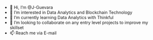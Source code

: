 - 👋 Hi, I’m @J-Guevara
- 👀 I’m interested in Data Analytics and Blockchain Technology
- 🌱 I’m currently learning Data Analytics with Thinkful
- 💞️ I’m looking to collaborate on any entry level projects to improve my skillset
- 📫 Reach me via E-mail 

<!---
J-Guevara/J-Guevara is a ✨ special ✨ repository because its `README.md` (this file) appears on your GitHub profile.
You can click the Preview link to take a look at your changes.
--->
